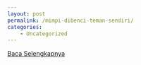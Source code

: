 ```yaml
---
layout: post
permalink: /mimpi-dibenci-teman-sendiri/
categories:
    - Uncategorized
---
```


[Baca Selengkapnya](/06)